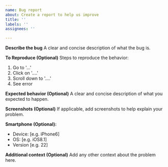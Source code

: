 ```yaml
---
name: Bug report
about: Create a report to help us improve
title: ''
labels: ''
assignees: ''

---
```


**Describe the bug**
A clear and concise description of what the bug is.

**To Reproduce (Optional)**
Steps to reproduce the behavior:
1. Go to '...'
2. Click on '....'
3. Scroll down to '....'
4. See error

**Expected behavior (Optional)**
A clear and concise description of what you expected to happen.

**Screenshots (Optional)**
If applicable, add screenshots to help explain your problem.

**Smartphone (Optional):**
 - Device: [e.g. iPhone6]
 - OS: [e.g. iOS8.1]
 - Version [e.g. 22]

**Additional context (Optional)**
Add any other context about the problem here.
